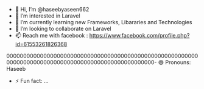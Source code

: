 - 👋 Hi, I’m @haseebyaseen662
- 👀 I’m interested in Laravel
- 🌱 I’m currently learning new Frameworks, Libararies and Technologies
- 💞️ I’m looking to collaborate on Laravel
- 📫 Reach me with facebook : https://www.facebook.com/profile.php?id=61553261826368

00000000000000000000000000000000000000000000000000000000000000000000000000000000000000000000000000000- 😄 Pronouns: Haseeb
- ⚡ Fun fact: ...

<!---
haseebyaseen662/haseebyaseen662 is a ✨ special ✨ repository because its `README.md` (this file) appears on your GitHub profile.
You can click the Preview link to take a look at your changes.
--->
